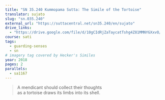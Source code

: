 ```yaml
---
title: "SN 35.240 Kummopama Sutta: The Simile of the Tortoise"
translator: sujato
slug: "sn.035.240"
external_url: "https://suttacentral.net/sn35.240/en/sujato"
drive_links:
  - "https://drive.google.com/file/d/10gCIdRjZaTaycatTshg4Z81MMNYGXxvO/view?usp=drivesdk"
course: sati
tags:
  - guarding-senses
  - sn
# imagery tag covered by Hecker's Similes
year: 2018
pages: 2
parallels:
  - sa1167
---
```


> A mendicant should collect their thoughts  
as a tortoise draws its limbs into its shell.

